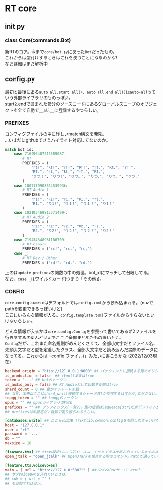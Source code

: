 # RT core

## __init__.py
### class Core(commands.Bot)
新RTのコア。今まで`core/bot.py`にあった`Bot`だったもの。  
これからは型付けするときはこれを使うことになるのかな?  
なお詳細はまだ解析中

## config.py
最初と最後にある`auto_all.start_all()`、`auto_all.end_all()`は`auto-all`っていう外部ライブラリのものっぽい。  
startとendで囲まれた部分のソースコードにあるグローバルスコープのオブジェクトを全て自動で`__all__`に登録するやつらしい。

### PREFIXES
コンフィグファイルの中に珍しいmatch構文を発見。  
...いまだにgithubでさえハイライト対応してないのか。
```python
match bot_id:
    case 716496407212589087:
        # RT
        PREFIXES = (
            "rt!", "Rt!", "rT!", "RT!", "rt.", "Rt.", "rT.",
            "RT.", "rt,", "Rt,", "rT,", "RT,",
            "りつ！", "りつ!", "りつ。", "りつ.", "りつ、", "りつ,"
        )
    case 1007179908524539936:
        # RT Audio 1
        PREFIXES = (
            "r1!", "R1!", "r1,", "R1,", "r1.",
            "R1.", "り1!", "り１!", "り１！", "り1！"
        )
    case 1021034698165714994:
        # RT Audio 2
        PREFIXES = (
            "r2!", "R2!", "r2,", "R2,", "r2.",
            "R2.", "り2!", "り２!", "り２！", "り2！"
        )
    case 719434348931186709:
        # RT Canary
        PREFIXES = ("rc!", "rc.", "rc,")
    case _:
        # RT Dev / Other
        PREFIXES = ("rd!", "rd.", "rd,")
```
上のは`update_prefixes`の関数の中の処理。bot_idにマッチして分岐してる。  
なお、`case _`はワイルドカード(つまり「その他」)。

### CONFIG
`core.config.CONFIG`はデフォルトでは`config.toml`から読み込まれる。(envでpathを変更できるっぽいけど)  
ここにいろんな情報が入る。`config.template.toml`ファイルから作らないといけないらしい。

どんな情報が入るかは`core.config.Config`を参照って書いてあるが2ファイルを行き来するのめんどいんでここに全部まとめたもの置いとく。  
`Config`だが、これまた命名規則がめんどくさくて、全部小文字だとファイル名、先頭大文字だと型を定義したクラス、全部大文字だと読み込んだ実際のデータになってる。これからは「config(ファイル)」みたいに書こうかな
(2022/12/03現在)
```toml
backend_origin = "http://127.0.0.1:8000" ## バックエンドに接続する際のオリジン
is_production = false  ## (bool)本番はtrue
token = "..." ## botのトークン
is_audio_only = false ## RT Audioとして起動する際はtrue
shard_count = 0 ## 動かすシャードの数
## なお、本来はここにshard_unit(接続するシャード数)が存在するはずだが,なぜかない。
topgg_token = "" ## topggのトークン
opus = "" ## opusライブラリのPath
prefixes = "" ## プレフィックス(一覧?)。型の定義はSequence[str]だがデフォルトがstrなんでよくわからん。
## prefixesは未設定だと自動で割り振られるらしい。

[databases.write] ## ここら辺はDB (rextlib.common.configを参照しなきゃいけないらしいがめんどいのであとで)
host = "127.0.0.1"
user = "rt"
password = "..."
db = ""
maxsize = 10

[feature.tts] ## ttsの設定(ここら辺ソースコードだとクラスが絡み合っているのであまり見るのはおすすめしない)
open_jtalk = "open_jtalk" ## OpenJTarkを使用する際のコマンド。Pathが通っていなければOpenJTalk実行部のフルPathを記述すれば良き、かな

[feature.tts.voicevoxes]
main = { url = "http://127.0.0:50021" } ## VoiceBoxサーバーのurl
## サブVoiceBoxを入れたいときは、
## sub = { url = "" }
## を追加すればヨシ。
```

